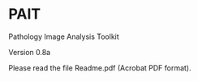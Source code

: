 PAIT
====

Pathology Image Analysis Toolkit

Version 0.8a

Please read the file Readme.pdf (Acrobat PDF format).
